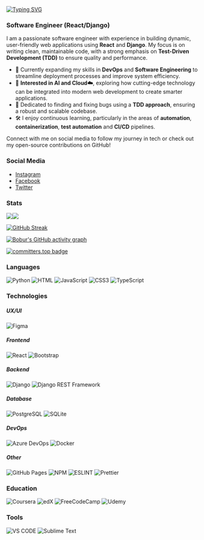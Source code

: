 [![Typing SVG](https://readme-typing-svg.demolab.com?font=Fira+Code&weight=600&size=25&pause=1000&width=435&lines=Hi+there%2C+I'm+Bobur+Yusupov;I+am+a+Software+Developer)](https://git.io/typing-svg)

### Software Engineer (React/Django)

I am a passionate software engineer with experience in building dynamic, user-friendly web applications using **React** and **Django**. My focus is on writing clean, maintainable code, with a strong emphasis on **Test-Driven Development (TDD)** to ensure quality and performance.

- 🌱 Currently expanding my skills in **DevOps** and **Software Engineering** to streamline deployment processes and improve system efficiency.
- 🚀 **Interested in AI and Cloud☁️**, exploring how cutting-edge technology can be integrated into modern web development to create smarter applications.
- 🧪 Dedicated to finding and fixing bugs using a **TDD approach**, ensuring a robust and scalable codebase.
- 🛠️ I enjoy continuous learning, particularly in the areas of **automation**, **containerization**, **test automation** and **CI/CD** pipelines.

Connect with me on social media to follow my journey in tech or check out my open-source contributions on GitHub!

### Social Media
- [Instagram](https://instagram.com/bobur.yusup0v)
- [Facebook](https://facebook.com/bobur.yusupov.0219)
- [Twitter](https://twitter.com/boburyusupov__)

### Stats
<div style="display: flex; flex-direction: row;">
  <img align="center" src="https://github-readme-stats.vercel.app/api?username=dev-yusupov&show_icons=true&theme=default#gh-light-mode-only" />
  <img align="center" src="https://github-readme-stats.vercel.app/api/top-langs/?username=dev-yusupov&layout=compact&hide_border=true&&langs_count=10&show_icons=true&theme=transparent" />
</div>

[![GitHub Streak](https://streak-stats.demolab.com?user=dev-yusupov&theme=dark&border_radius=5&date_format=M%20j%5B%2C%20Y%5D)](https://git.io/streak-stats)

[![Bobur's GitHub activity graph](https://github-readme-activity-graph.vercel.app/graph?username=dev-yusupov&theme=react)](https://github.com/ashutosh00710/github-readme-activity-graph)

[![committers.top badge](https://user-badge.committers.top/hungary/dev-yusupov.svg)](https://user-badge.committers.top/hungary/dev-yusupov)

### Languages
![Python](https://img.shields.io/badge/Python-FFD43B?style=for-the-badge&logo=python&logoColor=blue)
![HTML](https://img.shields.io/badge/HTML5-E34F26?style=for-the-badge&logo=html5&logoColor=white)
![JavaScript](https://img.shields.io/badge/JavaScript-323330?style=for-the-badge&logo=javascript&logoColor=F7DF1E)
![CSS3](https://img.shields.io/badge/CSS3-1572B6?style=for-the-badge&logo=css3&logoColor=white)
![TypeScript](https://img.shields.io/badge/TypeScript-007ACC?style=for-the-badge&logo=typescript&logoColor=white)

### Technologies
##### UX/UI
![Figma](https://img.shields.io/badge/Figma-F24E1E?style=for-the-badge&logo=figma&logoColor=white)
##### Frontend
![React](https://img.shields.io/badge/React-20232A?style=for-the-badge&logo=react&logoColor=61DAFB)
![Bootstrap](https://img.shields.io/badge/Bootstrap-563D7C?style=for-the-badge&logo=bootstrap&logoColor=white)

##### Backend
![Django](https://img.shields.io/badge/Django-092E20?style=for-the-badge&logo=django&logoColor=green)
![Django REST Framework](https://img.shields.io/badge/Django%20REST%20Framework-092E20?style=for-the-badge&logo=django&logoColor=green)

##### Database
![PostgreSQL](https://img.shields.io/badge/PostgreSQL-316192?style=for-the-badge&logo=postgresql&logoColor=white)
![SQLite](https://img.shields.io/badge/SQLite-07405E?style=for-the-badge&logo=sqlite&logoColor=white)

##### DevOps
![Azure DevOps](https://img.shields.io/badge/Azure_DevOps-0078D7?style=for-the-badge&logo=azure-devops&logoColor=white)
![Docker](https://camo.githubusercontent.com/b54d2e6bf5f15ddf3dd884b7d1bf21c7d5cc8798d119d74a6538c1a1b583a49b/68747470733a2f2f696d672e736869656c64732e696f2f62616467652f446f636b65722d3234393645443f7374796c653d666f722d7468652d6261646765266c6f676f3d646f636b6572266c6f676f436f6c6f723d7768697465)

##### Other 
![GitHub Pages](https://img.shields.io/badge/GitHub%20Pages-222222?style=for-the-badge&logo=GitHub%20Pages&logoColor=white)
![NPM](https://img.shields.io/badge/npm-CB3837?style=for-the-badge&logo=npm&logoColor=white)
![ESLINT](https://img.shields.io/badge/eslint-3A33D1?style=for-the-badge&logo=eslint&logoColor=white)
![Prettier](https://img.shields.io/badge/prettier-1A2C34?style=for-the-badge&logo=prettier&logoColor=F7BA3E)


### Education
![Coursera](https://img.shields.io/badge/Coursera-0056D2?style=for-the-badge&logo=Coursera&logoColor=white)
![edX](https://img.shields.io/badge/Edx-193A3E?style=for-the-badge&logo=edx&logoColor=white)
![FreeCodeCamp](https://img.shields.io/badge/freecodecamp-27273D?style=for-the-badge&logo=freecodecamp&logoColor=white)
![Udemy](https://img.shields.io/badge/Udemy-EC5252?style=for-the-badge&logo=Udemy&logoColor=white)

### Tools
![VS CODE](https://img.shields.io/badge/VSCode-0078D4?style=for-the-badge&logo=visual%20studio%20code&logoColor=whit)
![Sublime Text](https://img.shields.io/badge/sublime_text-%23575757.svg?&style=for-the-badge&logo=sublime-text&logoColor=important)
